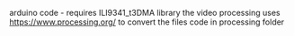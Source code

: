 arduino code - requires ILI9341_t3DMA library
the video processing uses https://www.processing.org/ to convert the files code in processing folder